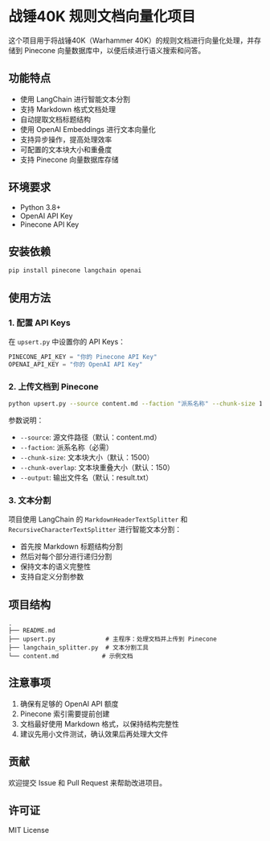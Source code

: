 # 战锤40K 规则文档向量化项目

这个项目用于将战锤40K（Warhammer 40K）的规则文档进行向量化处理，并存储到 Pinecone 向量数据库中，以便后续进行语义搜索和问答。

## 功能特点

- 使用 LangChain 进行智能文本分割
- 支持 Markdown 格式文档处理
- 自动提取文档标题结构
- 使用 OpenAI Embeddings 进行文本向量化
- 支持异步操作，提高处理效率
- 可配置的文本块大小和重叠度
- 支持 Pinecone 向量数据库存储

## 环境要求

- Python 3.8+
- OpenAI API Key
- Pinecone API Key

## 安装依赖

```bash
pip install pinecone langchain openai
```

## 使用方法

### 1. 配置 API Keys

在 `upsert.py` 中设置你的 API Keys：

```python
PINECONE_API_KEY = "你的 Pinecone API Key"
OPENAI_API_KEY = "你的 OpenAI API Key"
```

### 2. 上传文档到 Pinecone

```bash
python upsert.py --source content.md --faction "派系名称" --chunk-size 1500 --chunk-overlap 150 --output result.txt
```

参数说明：
- `--source`: 源文件路径（默认：content.md）
- `--faction`: 派系名称（必需）
- `--chunk-size`: 文本块大小（默认：1500）
- `--chunk-overlap`: 文本块重叠大小（默认：150）
- `--output`: 输出文件名（默认：result.txt）

### 3. 文本分割

项目使用 LangChain 的 `MarkdownHeaderTextSplitter` 和 `RecursiveCharacterTextSplitter` 进行智能文本分割：

- 首先按 Markdown 标题结构分割
- 然后对每个部分进行递归分割
- 保持文本的语义完整性
- 支持自定义分割参数

## 项目结构

```
.
├── README.md
├── upsert.py              # 主程序：处理文档并上传到 Pinecone
├── langchain_splitter.py  # 文本分割工具
└── content.md            # 示例文档
```

## 注意事项

1. 确保有足够的 OpenAI API 额度
2. Pinecone 索引需要提前创建
3. 文档最好使用 Markdown 格式，以保持结构完整性
4. 建议先用小文件测试，确认效果后再处理大文件

## 贡献

欢迎提交 Issue 和 Pull Request 来帮助改进项目。

## 许可证

MIT License 
